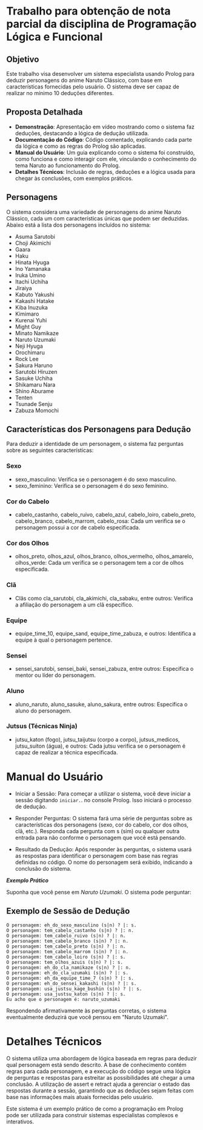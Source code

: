# Trabalho para obtenção de nota parcial da disciplina de Programação Lógica e Funcional

## Objetivo

Este trabalho visa desenvolver um sistema especialista usando Prolog para deduzir personagens do anime Naruto Clássico, com base em características fornecidas pelo usuário. O sistema deve ser capaz de realizar no mínimo 10 deduções diferentes.

## Proposta Detalhada

- **Demonstração**: Apresentação em vídeo mostrando como o sistema faz deduções, destacando a lógica de dedução utilizada.
- **Documentação do Código**: Código comentado, explicando cada parte da lógica e como as regras do Prolog são aplicadas.
- **Manual do Usuário**: Um guia explicando como o sistema foi construído, como funciona e como interagir com ele, vinculando o conhecimento do tema Naruto ao funcionamento do Prolog.
- **Detalhes Técnicos**: Inclusão de regras, deduções e a lógica usada para chegar às conclusões, com exemplos práticos.

## Personagens

O sistema considera uma variedade de personagens do anime Naruto Clássico, cada um com características únicas que podem ser deduzidas. Abaixo está a lista dos personagens incluídos no sistema:

- Asuma Sarutobi
- Choji Akimichi
- Gaara
- Haku
- Hinata Hyuga
- Ino Yamanaka
- Iruka Umino
- Itachi Uchiha
- Jiraiya
- Kabuto Yakushi
- Kakashi Hatake
- Kiba Inuzuka
- Kimimaro
- Kurenai Yuhi
- Might Guy
- Minato Namikaze
- Naruto Uzumaki
- Neji Hyuga
- Orochimaru
- Rock Lee
- Sakura Haruno
- Sarutobi Hiruzen
- Sasuke Uchiha
- Shikamaru Nara
- Shino Aburame
- Tenten
- Tsunade Senju
- Zabuza Momochi

## Características dos Personagens para Dedução

Para deduzir a identidade de um personagem, o sistema faz perguntas sobre as seguintes características:

### Sexo

- sexo_masculino: Verifica se o personagem é do sexo masculino.
- sexo_feminino: Verifica se o personagem é do sexo feminino.

### Cor do Cabelo

- cabelo_castanho, cabelo_ruivo, cabelo_azul, cabelo_loiro, cabelo_preto, cabelo_branco, cabelo_marrom, cabelo_rosa: Cada um verifica se o personagem possui a cor de cabelo especificada.

### Cor dos Olhos

- olhos_preto, olhos_azul, olhos_branco, olhos_vermelho, olhos_amarelo, olhos_verde: Cada um verifica se o personagem tem a cor de olhos especificada.

### Clã

- Clãs como cla_sarutobi, cla_akimichi, cla_sabaku, entre outros: Verifica a afiliação do personagem a um clã específico.

### Equipe

- equipe_time_10, equipe_sand, equipe_time_zabuza, e outros: Identifica a equipe à qual o personagem pertence.

### Sensei

- sensei_sarutobi, sensei_baki, sensei_zabuza, entre outros: Especifica o mentor ou líder do personagem.

### Aluno

- aluno_naruto, aluno_sasuke, aluno_sakura, entre outros: Especifica o aluno do personagem.

### Jutsus (Técnicas Ninja)

- jutsu_katon (fogo), jutsu_taijutsu (corpo a corpo), jutsus_medicos, jutsu_suiton (água), e outros: Cada jutsu verifica se o personagem é capaz de realizar a técnica especificada.

# Manual do Usuário

- Iniciar a Sessão: Para começar a utilizar o sistema, você deve iniciar a sessão digitando `iniciar.`. no console Prolog. Isso iniciará o processo de dedução.

- Responder Perguntas: O sistema fará uma série de perguntas sobre as características dos personagens (sexo, cor do cabelo, cor dos olhos, clã, etc.). Responda cada pergunta com s (sim) ou qualquer outra entrada para não conforme o personagem que você está pensando.

- Resultado da Dedução: Após responder às perguntas, o sistema usará as respostas para identificar o personagem com base nas regras definidas no código. O nome do personagem será exibido, indicando a conclusão do sistema.

**_Exemplo Prático_**

Suponha que você pense em *Naruto Uzumaki*. O sistema pode perguntar:

## Exemplo de Sessão de Dedução

```
O personagem: eh_do_sexo_masculino (s|n) ? |: s.
O personagem: tem_cabelo_castanho (s|n) ? |: n.
O personagem: tem_cabelo_ruivo (s|n) ? |: n.
O personagem: tem_cabelo_branco (s|n) ? |: n.
O personagem: tem_cabelo_preto (s|n) ? |: n.
O personagem: tem_cabelo_marrom (s|n) ? |: n.
O personagem: tem_cabelo_loiro (s|n) ? |: s.
O personagem: tem_olhos_azuis (s|n) ? |: s.
O personagem: eh_do_cla_namikaze (s|n) ? |: n.
O personagem: eh_do_cla_uzumaki (s|n) ? |: s.
O personagem: eh_da_equipe_time_7 (s|n) ? |: s.
O personagem: eh_do_sensei_kakashi (s|n) ? |: s.
O personagem: usa_justsu_kage_bushin (s|n) ? |: s.
O personagem: usa_justsu_katon (s|n) ? |: s.
Eu acho que o personagem é: naruto_uzumaki
```
Respondendo afirmativamente às perguntas corretas, o sistema eventualmente deduzirá que você pensou em "Naruto Uzumaki".

# Detalhes Técnicos

O sistema utiliza uma abordagem de lógica baseada em regras para deduzir qual personagem está sendo descrito. A base de conhecimento contém regras para cada personagem, e a execução do código segue uma lógica de perguntas e respostas para estreitar as possibilidades até chegar a uma conclusão. A utilização de assert e retract ajuda a gerenciar o estado das respostas durante a sessão, garantindo que as deduções sejam feitas com base nas informações mais atuais fornecidas pelo usuário.

Este sistema é um exemplo prático de como a programação em Prolog pode ser utilizada para construir sistemas especialistas complexos e interativos.
